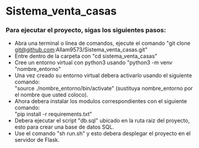 # Sistema_venta_casas
### Para ejecutar el proyecto, sigas los siguientes pasos:
* Abra una terminal o linea de comandos, ejecute el comando "git clone git@github.com:Allam9573/Sistema_venta_casas.git"
* Entre dentro de la carpeta con "cd sistema_venta_casas"
* Cree un entorno virtual con python3 usando "python3 -m venv "nombre_entorno"
* Una vez creado su entorno virtual debera activarlo usando el siguiente comando: <br>"source ./nombre_entorno/bin/activate" (sustituya nombre_entorno por el nombre que usted coloco).
* Ahora debera instalar los modulos correspondientes con el siguiente comando: <br>
"pip install -r requirements.txt"
* Debera ejecutar el script "db.sql" ubicado en la ruta raiz del proyecto, esto para crear una base de datos SQL.
* Use el comando "sh run.sh" y esto debera desplegar el proyecto en el servidor de Flask.